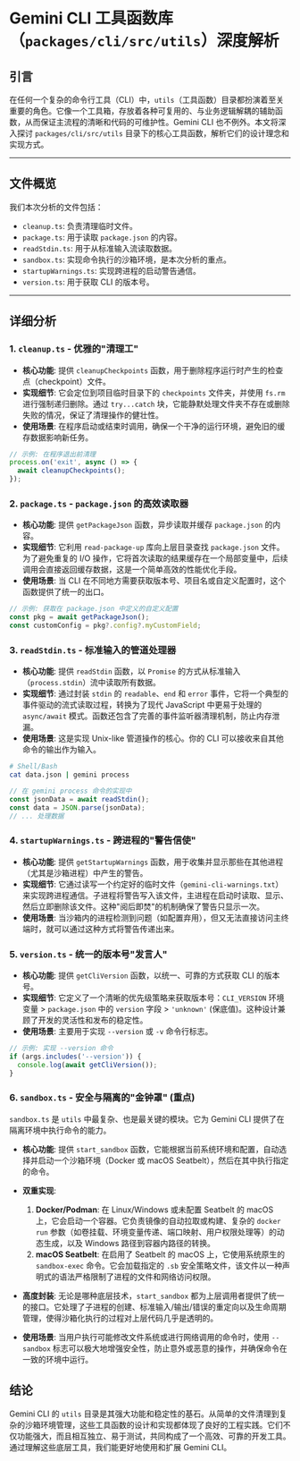 # Gemini CLI 工具函数库（`packages/cli/src/utils`）深度解析

## 引言

在任何一个复杂的命令行工具（CLI）中，`utils`（工具函数）目录都扮演着至关重要的角色。它像一个工具箱，存放着各种可复用的、与业务逻辑解耦的辅助函数，从而保证主流程的清晰和代码的可维护性。Gemini CLI 也不例外。本文将深入探讨 `packages/cli/src/utils` 目录下的核心工具函数，解析它们的设计理念和实现方式。

---

## 文件概览

我们本次分析的文件包括：

- `cleanup.ts`: 负责清理临时文件。
- `package.ts`: 用于读取 `package.json` 的内容。
- `readStdin.ts`: 用于从标准输入流读取数据。
- `sandbox.ts`: 实现命令执行的沙箱环境，是本次分析的重点。
- `startupWarnings.ts`: 实现跨进程的启动警告通信。
- `version.ts`: 用于获取 CLI 的版本号。

---

## 详细分析

### 1. `cleanup.ts` - 优雅的"清理工"

- **核心功能**: 提供 `cleanupCheckpoints` 函数，用于删除程序运行时产生的检查点（checkpoint）文件。
- **实现细节**: 它会定位到项目临时目录下的 `checkpoints` 文件夹，并使用 `fs.rm` 进行强制递归删除。通过 `try...catch` 块，它能静默处理文件夹不存在或删除失败的情况，保证了清理操作的健壮性。
- **使用场景**: 在程序启动或结束时调用，确保一个干净的运行环境，避免旧的缓存数据影响新任务。

```typescript
// 示例: 在程序退出前清理
process.on('exit', async () => {
  await cleanupCheckpoints();
});
```

### 2. `package.ts` - `package.json` 的高效读取器

- **核心功能**: 提供 `getPackageJson` 函数，异步读取并缓存 `package.json` 的内容。
- **实现细节**: 它利用 `read-package-up` 库向上层目录查找 `package.json` 文件。为了避免重复的 I/O 操作，它将首次读取的结果缓存在一个局部变量中，后续调用会直接返回缓存数据，这是一个简单高效的性能优化手段。
- **使用场景**: 当 CLI 在不同地方需要获取版本号、项目名或自定义配置时，这个函数提供了统一的出口。

```typescript
// 示例: 获取在 package.json 中定义的自定义配置
const pkg = await getPackageJson();
const customConfig = pkg?.config?.myCustomField;
```

### 3. `readStdin.ts` - 标准输入的管道处理器

- **核心功能**: 提供 `readStdin` 函数，以 `Promise` 的方式从标准输入（`process.stdin`）流中读取所有数据。
- **实现细节**: 通过封装 `stdin` 的 `readable`、`end` 和 `error` 事件，它将一个典型的事件驱动的流式读取过程，转换为了现代 JavaScript 中更易于处理的 `async/await` 模式。函数还包含了完善的事件监听器清理机制，防止内存泄漏。
- **使用场景**: 这是实现 Unix-like 管道操作的核心。你的 CLI 可以接收来自其他命令的输出作为输入。

```bash
# Shell/Bash
cat data.json | gemini process
```

```typescript
// 在 gemini process 命令的实现中
const jsonData = await readStdin();
const data = JSON.parse(jsonData);
// ... 处理数据
```

### 4. `startupWarnings.ts` - 跨进程的"警告信使"

- **核心功能**: 提供 `getStartupWarnings` 函数，用于收集并显示那些在其他进程（尤其是沙箱进程）中产生的警告。
- **实现细节**: 它通过读写一个约定好的临时文件（`gemini-cli-warnings.txt`）来实现跨进程通信。子进程将警告写入该文件，主进程在启动时读取、显示、然后立即删除该文件。这种"阅后即焚"的机制确保了警告只显示一次。
- **使用场景**: 当沙箱内的进程检测到问题（如配置弃用），但又无法直接访问主终端时，就可以通过这种方式将警告传递出来。

### 5. `version.ts` - 统一的版本号"发言人"

- **核心功能**: 提供 `getCliVersion` 函数，以统一、可靠的方式获取 CLI 的版本号。
- **实现细节**: 它定义了一个清晰的优先级策略来获取版本号：`CLI_VERSION` 环境变量 > `package.json` 中的 `version` 字段 > `'unknown'` (保底值)。这种设计兼顾了开发的灵活性和发布的稳定性。
- **使用场景**: 主要用于实现 `--version` 或 `-v` 命令行标志。

```typescript
// 示例: 实现 --version 命令
if (args.includes('--version')) {
  console.log(await getCliVersion());
}
```

### 6. `sandbox.ts` - 安全与隔离的"金钟罩" (重点)

`sandbox.ts` 是 `utils` 中最复杂、也是最关键的模块。它为 Gemini CLI 提供了在隔离环境中执行命令的能力。

- **核心功能**: 提供 `start_sandbox` 函数，它能根据当前系统环境和配置，自动选择并启动一个沙箱环境（Docker 或 macOS Seatbelt），然后在其中执行指定的命令。
- **双重实现**:

  1.  **Docker/Podman**: 在 Linux/Windows 或未配置 Seatbelt 的 macOS 上，它会启动一个容器。它负责镜像的自动拉取或构建、复杂的 `docker run` 参数（如卷挂载、环境变量传递、端口映射、用户权限处理等）的动态生成，以及 Windows 路径到容器内路径的转换。
  2.  **macOS Seatbelt**: 在启用了 Seatbelt 的 macOS 上，它使用系统原生的 `sandbox-exec` 命令。它会加载指定的 `.sb` 安全策略文件，该文件以一种声明式的语法严格限制了进程的文件和网络访问权限。

- **高度封装**: 无论是哪种底层技术，`start_sandbox` 都为上层调用者提供了统一的接口。它处理了子进程的创建、标准输入/输出/错误的重定向以及生命周期管理，使得沙箱化执行的过程对上层代码几乎是透明的。

- **使用场景**: 当用户执行可能修改文件系统或进行网络调用的命令时，使用 `--sandbox` 标志可以极大地增强安全性，防止意外或恶意的操作，并确保命令在一致的环境中运行。

## 结论

Gemini CLI 的 `utils` 目录是其强大功能和稳定性的基石。从简单的文件清理到复杂的沙箱环境管理，这些工具函数的设计和实现都体现了良好的工程实践。它们不仅功能强大，而且相互独立、易于测试，共同构成了一个高效、可靠的开发工具。通过理解这些底层工具，我们能更好地使用和扩展 Gemini CLI。
